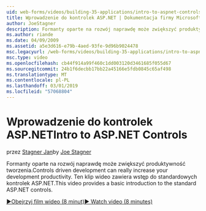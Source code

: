 ```yaml
---
uid: web-forms/videos/building-35-applications/intro-to-aspnet-controls
title: Wprowadzenie do kontrolek ASP.NET | Dokumentacja firmy Microsoft
author: JoeStagner
description: Formanty oparte na rozwój naprawdę może zwiększyć produktywność tworzenia. Ten klip wideo zawiera wstęp do standardowych kontrolek ASP.NET.
ms.author: riande
ms.date: 04/09/2009
ms.assetid: a5e3d616-e79b-4aed-93fe-9d96b9024478
msc.legacyurl: /web-forms/videos/building-35-applications/intro-to-aspnet-controls
msc.type: video
ms.openlocfilehash: cb44f914a99f460c1dd003120d3461685f055d67
ms.sourcegitcommit: 24b1f6decbb17bb22a45166e5fdb0845c65af498
ms.translationtype: MT
ms.contentlocale: pl-PL
ms.lasthandoff: 03/01/2019
ms.locfileid: "57068804"
---
```

<a name="intro-to-aspnet-controls"></a><span data-ttu-id="404d5-104">Wprowadzenie do kontrolek ASP.NET</span><span class="sxs-lookup"><span data-stu-id="404d5-104">Intro to ASP.NET Controls</span></span>
====================
<span data-ttu-id="404d5-105">przez [Stagner Jan](https://github.com/JoeStagner)</span><span class="sxs-lookup"><span data-stu-id="404d5-105">by [Joe Stagner](https://github.com/JoeStagner)</span></span>

<span data-ttu-id="404d5-106">Formanty oparte na rozwój naprawdę może zwiększyć produktywność tworzenia.</span><span class="sxs-lookup"><span data-stu-id="404d5-106">Controls driven development can really increase your development productivity.</span></span> <span data-ttu-id="404d5-107">Ten klip wideo zawiera wstęp do standardowych kontrolek ASP.NET.</span><span class="sxs-lookup"><span data-stu-id="404d5-107">This video provides a basic introduction to the standard ASP.NET controls.</span></span>

[<span data-ttu-id="404d5-108">&#9654;Obejrzyj film wideo (8 minut)</span><span class="sxs-lookup"><span data-stu-id="404d5-108">&#9654; Watch video (8 minutes)</span></span>](https://channel9.msdn.com/Blogs/ASP-NET-Site-Videos/intro-to-aspnet-controls)
